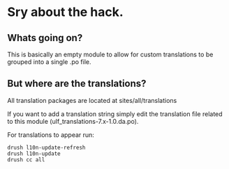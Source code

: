 # Sry about the hack.

## Whats going on?
This is basically an empty module to allow for custom translations to be
grouped into a single .po file.

## But where are the translations?
All translation packages are located at sites/all/translations

If you want to add a translation string simply edit the translation file
related to this module (ulf_translations-7.x-1.0.da.po).

For translations to appear run:

```
drush l10n-update-refresh
drush l10n-update
drush cc all
```
